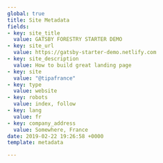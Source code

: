 ```yaml
---
global: true
title: Site Metadata
fields:
- key: site_title
  value: GATSBY FORESTRY STARTER DEMO
- key: site_url
  value: https://gatsby-starter-demo.netlify.com
- key: site_description
  value: How to build great landing page 
- key: site
  value: "@tipafrance"
- key: type
  value: website
- key: robots
  value: index, follow
- key: lang
  value: fr
- key: company_address
  value: Somewhere, France
date: 2019-02-22 19:26:58 +0000
template: metadata

---
```

